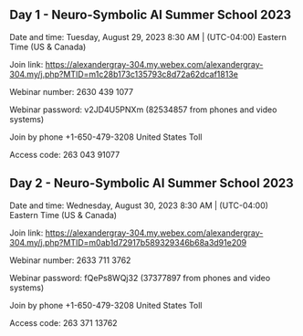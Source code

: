 ## Day 1 - Neuro-Symbolic AI Summer School 2023

Date and time:
Tuesday, August 29, 2023 8:30 AM | (UTC-04:00) Eastern Time (US & Canada)

Join link:
https://alexandergray-304.my.webex.com/alexandergray-304.my/j.php?MTID=m1c28b173c135793c8d72a62dcaf1813e

Webinar number:
2630 439 1077

Webinar password: 
v2JD4U5PNXm (82534857 from phones and video systems)

Join by phone
+1-650-479-3208 United States Toll

Access code: 263 043 91077



## Day 2 - Neuro-Symbolic AI Summer School 2023

Date and time:
Wednesday, August 30, 2023 8:30 AM | (UTC-04:00) Eastern Time (US & Canada)

Join link:
https://alexandergray-304.my.webex.com/alexandergray-304.my/j.php?MTID=m0ab1d72917b589329346b68a3d91e209

Webinar number:
2633 711 3762

Webinar password: 
fQePs8WQj32 (37377897 from phones and video systems)

Join by phone
+1-650-479-3208 United States Toll

Access code: 263 371 13762

